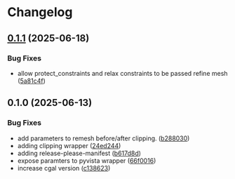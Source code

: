 # Changelog

## [0.1.1](https://github.com/Loop3D/loop-cgal/compare/v0.1.0...v0.1.1) (2025-06-18)


### Bug Fixes

* allow protect_constraints and relax constraints to be passed refine mesh ([5a81c4f](https://github.com/Loop3D/loop-cgal/commit/5a81c4f99055699297b471e0f5112b3e438ed30f))

## 0.1.0 (2025-06-13)


### Bug Fixes

* add parameters to remesh before/after clipping. ([b288030](https://github.com/Loop3D/loop-cgal/commit/b288030110946346df8c5f4658912e173d8437e9))
* adding clipping wrapper ([24ed244](https://github.com/Loop3D/loop-cgal/commit/24ed244e02ee4995cc6c8f961a72cc07cbbda475))
* adding release-please-manifest ([b617d8d](https://github.com/Loop3D/loop-cgal/commit/b617d8d275c2982c3743a5c1cdd48614b1408bcb))
* expose paramters to pyvista wrapper ([66f0016](https://github.com/Loop3D/loop-cgal/commit/66f001617f4bfe4f8b6aa4e8907d34ed48c4ce5f))
* increase cgal version ([c138623](https://github.com/Loop3D/loop-cgal/commit/c138623a3f735ee093c9fcb8a5fccc211935d7ed))
